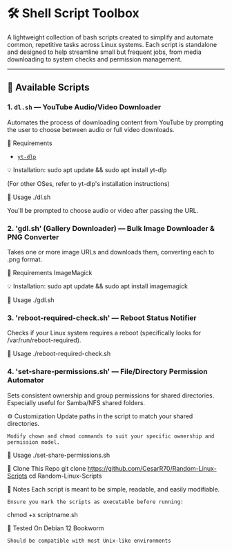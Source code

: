 # 🛠️ Shell Script Toolbox

A lightweight collection of bash scripts created to simplify and automate common, repetitive tasks across Linux systems. Each script is standalone and designed to help streamline small but frequent jobs, from media downloading to system checks and permission management.

---

## 📜 Available Scripts

### 1. `dl.sh` — YouTube Audio/Video Downloader
Automates the process of downloading content from YouTube by prompting the user to choose between audio or full video downloads.

 🔧 Requirements
- [`yt-dlp`](https://github.com/yt-dlp/yt-dlp)

 💡 Installation:
sudo apt update && sudo apt install yt-dlp

(For other OSes, refer to yt-dlp's installation instructions)

🧪 Usage
./dl.sh

You'll be prompted to choose audio or video after passing the URL.

### 2. 'gdl.sh' (Gallery Downloader) — Bulk Image Downloader & PNG Converter

Takes one or more image URLs and downloads them, converting each to .png format.

🔧 Requirements
    ImageMagick

💡 Installation:
sudo apt update && sudo apt install imagemagick

🧪 Usage
./gdl.sh

### 3. 'reboot-required-check.sh' — Reboot Status Notifier
Checks if your Linux system requires a reboot (specifically looks for /var/run/reboot-required).

🧪 Usage
./reboot-required-check.sh

### 4. 'set-share-permissions.sh' — File/Directory Permission Automator
Sets consistent ownership and group permissions for shared directories. Especially useful for Samba/NFS shared folders.

⚙️ Customization
    Update paths in the script to match your shared directories.

    Modify chown and chmod commands to suit your specific ownership and permission model.
    
🧪 Usage
./set-share-permissions.sh

📂 Clone This Repo
git clone https://github.com/CesarR70/Random-Linux-Scripts
cd Random-Linux-Scripts

🧼 Notes
    Each script is meant to be simple, readable, and easily modifiable.
    
    Ensure you mark the scripts as executable before running:
chmod +x scriptname.sh

🐧 Tested On
    Debian 12 Bookworm

    Should be compatible with most Unix-like environments
